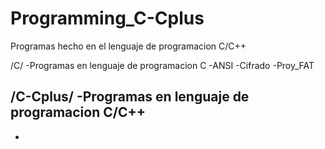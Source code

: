 # Programming_C-Cplus
Programas hecho en el lenguaje de programacion C/C++

/C/
-Programas en lenguaje de programacion C
  -ANSI
  -Cifrado
  -Proy_FAT
  
/C-Cplus/
-Programas en lenguaje de programacion C/C++
  -
  -
